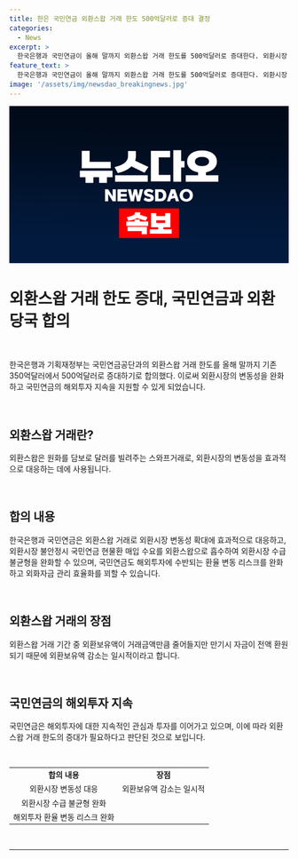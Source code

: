 ```yaml
---
title: 한은 국민연금 외환스왑 거래 한도 500억달러로 증대 결정
categories:
  - News
excerpt: >
  한국은행과 국민연금이 올해 말까지 외환스왑 거래 한도를 500억달러로 증대한다. 외환시장 변동성에 대응하기 위해 이번 결정이 이루어진 것으로, 이는 국민연금의 해외투자 지속 및 환율 변동 리스크 완화에 도움이 될 것으로 전망된다. 한은 관계자는 외환스왑 거래로 외환시장 불안정 시 외환보유액 감소가 있는 기간 동안에도 만기시 자금이 전액 환원된다고 설명했다.
feature_text: >
  한국은행과 국민연금이 올해 말까지 외환스왑 거래 한도를 500억달러로 증대한다. 외환시장 변동성에 대응하기 위해 이번 결정이 이루어진 것으로, 이는 국민연금의 해외투자 지속 및 환율 변동 리스크 완화에 도움이 될 것으로 전망된다. 한은 관계자는 외환스왑 거래로 외환시장 불안정 시 외환보유액 감소가 있는 기간 동안에도 만기시 자금이 전액 환원된다고 설명했다.
image: '/assets/img/newsdao_breakingnews.jpg'
---
```


<p><img src="/assets/img/newsdao_breakingnews.jpg" alt="firstkoreanews 속보" /></p>

<h1 data-ke-size="size26">외환스왑 거래 한도 증대, 국민연금과 외환당국 합의</h1>

<p data-ke-size="size16">&nbsp;</p>

<p>한국은행과 기획재정부는 국민연금공단과의 외환스왑 거래 한도를 올해 말까지 기존 350억달러에서 500억달러로 증대하기로 합의했다. 이로써 외환시장의 변동성을 완화하고 국민연금의 해외투자 지속을 지원할 수 있게 되었습니다.</p>

<p data-ke-size="size16">&nbsp;</p>

<h2 data-ke-size="size24">외환스왑 거래란?</h2>

<p data-ke-size="size16">외환스왑은 원화를 담보로 달러를 빌려주는 스와프거래로, 외환시장의 변동성을 효과적으로 대응하는 데에 사용됩니다.</p>

<p data-ke-size="size16">&nbsp;</p>

<h2 data-ke-size="size24">합의 내용</h2>

<p data-ke-size="size16">한국은행과 국민연금은 외환스왑 거래로 외환시장 변동성 확대에 효과적으로 대응하고, 외환시장 불안정시 국민연금 현물환 매입 수요를 외환스왑으로 흡수하여 외환시장 수급 불균형을 완화할 수 있으며, 국민연금도 해외투자에 수반되는 환율 변동 리스크를 완화하고 외화자금 관리 효율화를 꾀할 수 있습니다.</p>

<p data-ke-size="size16">&nbsp;</p>

<h2 data-ke-size="size24">외환스왑 거래의 장점</h2>

<p data-ke-size="size16">외환스왑 거래 기간 중 외환보유액이 거래금액만큼 줄어들지만 만기시 자금이 전액 환원되기 때문에 외환보유액 감소는 일시적이라고 합니다.</p>

<p data-ke-size="size16">&nbsp;</p>

<h2 data-ke-size="size24">국민연금의 해외투자 지속</h2>

<p data-ke-size="size16">국민연금은 해외투자에 대한 지속적인 관심과 투자를 이어가고 있으며, 이에 따라 외환스왑 거래 한도의 증대가 필요하다고 판단된 것으로 보입니다.</p>

<p data-ke-size="size16">&nbsp;</p>

<table>
    <tr>
        <td style="text-align: center; height: 17px;"><b>합의 내용</b></td>
        <td style="text-align: center; height: 17px;"><b>장점</b></td>
    </tr>
    <tr>
        <td style="text-align: center;">외환시장 변동성 대응</td>
        <td style="text-align: center;">외환보유액 감소는 일시적</td>
    </tr>
    <tr>
        <td style="text-align: center;">외환시장 수급 불균형 완화</td>
        <td style="text-align: center;"></td>
    </tr>
    <tr>
        <td style="text-align: center;">해외투자 환율 변동 리스크 완화</td>
        <td style="text-align: center;"></td>
    </tr>
</table>

<p data-ke-size="size16">&nbsp;</p>

<hr>

<p data-ke-size="size16">&nbsp;</p>

